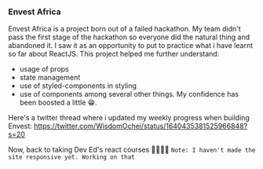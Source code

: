### Envest Africa

Envest Africa is a project born out of a failed hackathon. My team didn't pass the first stage of the hackathon so everyone did the natural thing and abandoned it. 
I saw it as an opportunity to put to practice what i have learnt so far about ReactJS.
This project helped me further understand:
* usage of props
* state management
* use of styled-components in styling
* use of components
among several other things. My confidence has been boosted a little 😁.

Here's a twitter thread where i updated my weekly progress when building Envest: https://twitter.com/WisdomOchei/status/1640435381525966848?s=20

Now, back to taking Dev Ed's react courses 🏃🏽‍♂️💨
`Note: I haven't made the site responsive yet. Working on that`
